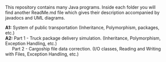 This repository contains many Java programs. Inside each folder you will find another ReadMe.md file which gives their description accompanied by javadocs and UML diagrams.

**A1:** System of public transportation (Inheritance, Polymorphism, packages, etc.) <br>
**A2:** Part 1 - Truck package delivery simulation. (Inheritance, Polymorphism, Exception Handling, etc.) <br>
&ensp; &ensp; Part 2 - Cargoship file data correction. (I/O classes, Reading and Writing with Files, Exception Handling, etc.)
